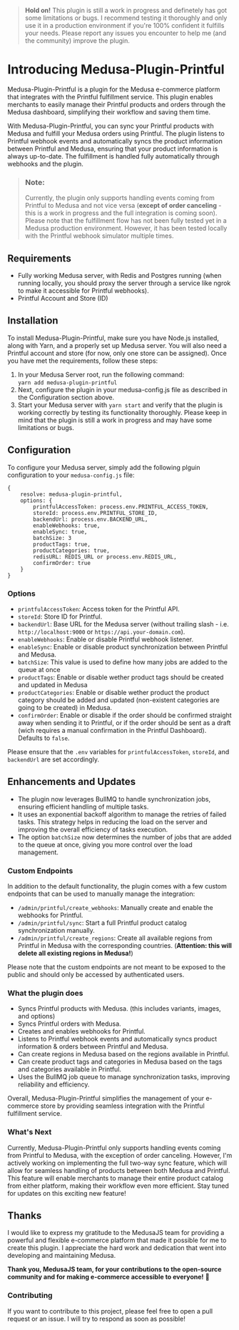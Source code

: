> **Hold on!** This plugin is still a work in progress and definetely has got some limitations or bugs. I recommend
> testing it
> thoroughly and only use it in a production environment if you're 100% confident it fulfills your needs. Please report
> any issues you encounter to help me (and the community) improve the
> plugin.

# Introducing Medusa-Plugin-Printful

Medusa-Plugin-Printful is a plugin for the Medusa e-commerce platform that integrates with the Printful fulfillment
service. This plugin enables merchants to easily manage their Printful products and orders through the Medusa dashboard,
simplifying their workflow and saving them time.

With Medusa-Plugin-Printful, you can sync your Printful products with Medusa and fulfill your Medusa orders using
Printful. The plugin listens to Printful webhook events and automatically syncs the product information between Printful
and Medusa, ensuring that your product information is always up-to-date. The fulfillment is handled fully automatically
through webhooks and the plugin.
> ### Note:
>Currently, the plugin only supports handling events coming from Printful to Medusa and not vice versa (**except of
order canceling** - this is a work in progress and the full integration is coming soon). Please note that the
> fulfillment flow has not been fully tested yet in a Medusa production environment. However, it has been tested locally
> with the Printful webhook simulator multiple times.

## Requirements

- Fully working Medusa server, with Redis and Postgres running (when running locally, you should proxy the server
  through a service like ngrok to make it accessible for Printful webhooks).
- Printful Account and Store (ID)

## Installation

To install Medusa-Plugin-Printful, make sure you have Node.js installed, along with Yarn, and a properly set up Medusa
server. You will also need a Printful account and store (for now, only one store can be assigned).
Once you have met the requirements, follow these steps:

1. In your Medusa Server root, run the following command: <br>
   `yarn add medusa-plugin-printful`
2. Next, configure the plugin in your medusa-config.js file as described in the Configuration section above.
3. Start your Medusa server with `yarn start` and verify that the plugin is working correctly by testing its
   functionality
   thoroughly. Please keep in mind that the plugin is still a work in progress and may have some limitations or bugs.

## Configuration

To configure your Medusa server, simply add the following plguin configuration to your `medusa-config.js` file:

```
{
    resolve: medusa-plugin-printful,
    options: {
        printfulAccessToken: process.env.PRINTFUL_ACCESS_TOKEN, 
        storeId: process.env.PRINTFUL_STORE_ID, 
        backendUrl: process.env.BACKEND_URL, 
        enableWebhooks: true, 
        enableSync: true,
        batchSize: 3
        productTags: true,
        productCategories: true,
        redisURL: REDIS_URL or process.env.REDIS_URL,
        confirmOrder: true
    }
}
```

### Options

- `printfulAccessToken`: Access token for the Printful API.
- `storeId`: Store ID for Printful.
- `backendUrl`: Base URL for the Medusa server (without trailing slash - i.e. `http://localhost:9000`
  or `https://api.your-domain.com`).
- `enableWebhooks`: Enable or disable Printful webhook listener.
- `enableSync`: Enable or disable product synchronization between Printful and Medusa.
- `batchSize`:  This value is used to define how many jobs are added to the queue at once
- `productTags`: Enable or disable wether product tags should be created and updated in Medusa
- `productCategories`: Enable or disable wether product the product category should be added and updated (non-existent
  categories are going to be created) in Medusa.
- `confirmOrder`: Enable or disable if the order should be confirmed straight away when sending it to Printful, or if the order should be sent as a draft (wich requires a manual confirmation in the Printful Dashboard). Defaults to `false`. 

Please ensure that the `.env` variables for `printfulAccessToken`, `storeId`, and `backendUrl` are set accordingly.

## Enhancements and Updates

- The plugin now leverages BullMQ to handle synchronization jobs, ensuring efficient handling of multiple tasks.
- It uses an exponential backoff algorithm to manage the retries of failed tasks. This strategy helps in reducing the
  load on the server and improving the overall efficiency of tasks execution.
- The option `batchSize` now determines the number of jobs that are added to the queue at once, giving you more control
  over the load management.

### Custom Endpoints

In addition to the default functionality, the plugin comes with a few custom endpoints that can be used to manually
manage the integration:

- `/admin/printful/create_webhooks`: Manually create and enable the webhooks for Printful.
- `/admin/printful/sync`: Start a full Printful product catalog synchronization manually.
- `/admin/printful/create_regions`: Create all available regions from Printful in Medusa with the corresponding
  countries. (**Attention: this will delete all existing regions in Medusa!**)

Please note that the custom endpoints are not meant to be exposed to the public and should only be accessed by
authenticated users.

### What the plugin does

- Syncs Printful products with Medusa. (this includes variants, images, and options)
- Syncs Printful orders with Medusa.
- Creates and enables webhooks for Printful.
- Listens to Printful webhook events and automatically syncs product information & orders between Printful and Medusa.
- Can create regions in Medusa based on the regions available in Printful.
- Can create product tags and categories in Medusa based on the tags and categories available in Printful.
- Uses the BullMQ job queue to manage synchronization tasks, improving reliability and efficiency.

Overall, Medusa-Plugin-Printful simplifies the management of your e-commerce store by providing seamless integration
with the Printful fulfillment service.

### What's Next

Currently, Medusa-Plugin-Printful only supports handling events coming from Printful to Medusa, with the exception of
order canceling. However, I'm actively working on implementing the full two-way sync feature, which will allow for
seamless handling of products between both Medusa and Printful. This feature will enable merchants to manage their
entire product catalog from either platform, making their workflow even more efficient. Stay tuned for updates on this
exciting new feature!

## Thanks

I would like to express my gratitude to the MedusaJS team for providing a powerful and flexible e-commerce platform that
made it possible for me to create this plugin. I appreciate the hard work and dedication that went into developing and
maintaining Medusa.

**Thank you, MedusaJS team, for your contributions to the open-source community and for making e-commerce accessible to
everyone!** 💜

### Contributing

If you want to contribute to this project, please feel free to open a pull request or an issue. I will try to respond as
soon as possible!
